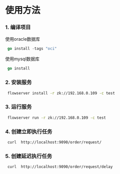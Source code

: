 # 使用方法　


### 1. 编译项目

使用oracle数据库
```go
 go install -tags "oci" 

```
使用mysql数据库
```go
 go install

```


### 2. 安装服务
```sh
 flowserver install -r zk://192.168.0.109 -c test
```

### 3. 运行服务
```sh
 flowserver run -r zk://192.168.0.109 -c test
```


### 4. 创建立即执行任务
```sh
 curl  http://localhost:9090/order/request/
```

### 5. 创建延迟执行任务
```sh
 curl  http://localhost:9090/order/request/delay
```